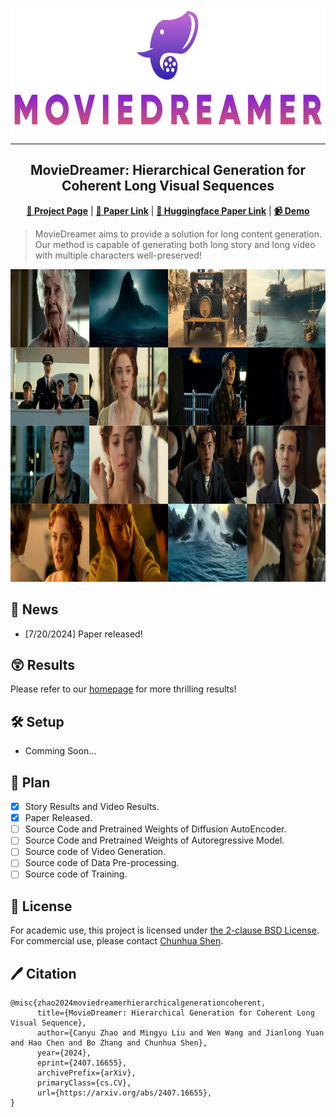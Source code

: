 <p align="center">
  <img src="assets/logo.png" height=200>
</p>
<hr>
<div align="center">
  
## MovieDreamer: Hierarchical Generation for Coherent Long Visual Sequences

<p align="center">
  <a href="https://aim-uofa.github.io/MovieDreamer/"><b>📖 Project Page</b></a> |
  <a href="https://arxiv.org/abs/2407.16655"><b>📄 Paper Link</b></a> |
  <a href="https://huggingface.co/papers/2407.16655"><b>🤗 Huggingface Paper Link</b></a> |
  <a href="https://www.youtube.com/watch?v=aubRVOGrKLU"><b>📹 Demo</b></a>
</p>

</div>

> MovieDreamer aims to provide a solution for long content generation. Our method is capable of generating both long story and long video with multiple characters well-preserved!

<div align="center">
    <img src="assets/demo.png" height=500>
</div>

## 📣 News
- [7/20/2024] Paper released!

## 😲 Results
Please refer to our [homepage](https://aim-uofa.github.io/MovieDreamer/) for more thrilling results!


## 🛠️ Setup
- Comming Soon...


## 🚩 Plan
- [x] Story Results and Video Results.
- [x] Paper Released.
- [ ] Source Code and Pretrained Weights of Diffusion AutoEncoder.
- [ ] Source Code and Pretrained Weights of Autoregressive Model.
- [ ] Source code of Video Generation.
- [ ] Source code of Data Pre-processing.
- [ ] Source code of Training.
<!-- --- -->


## 🎫 License

For academic use, this project is licensed under [the 2-clause BSD License](https://opensource.org/license/bsd-2-clause). 
For commercial use, please contact [Chunhua Shen](chhshen@gmail.com).

## 🖊️ Citation
```
@misc{zhao2024moviedreamerhierarchicalgenerationcoherent,
      title={MovieDreamer: Hierarchical Generation for Coherent Long Visual Sequence}, 
      author={Canyu Zhao and Mingyu Liu and Wen Wang and Jianlong Yuan and Hao Chen and Bo Zhang and Chunhua Shen},
      year={2024},
      eprint={2407.16655},
      archivePrefix={arXiv},
      primaryClass={cs.CV},
      url={https://arxiv.org/abs/2407.16655}, 
}
```
